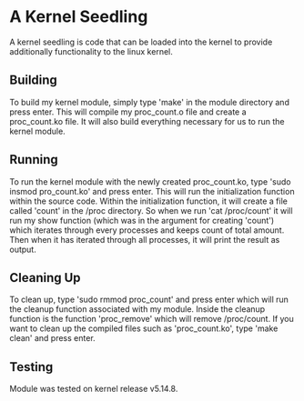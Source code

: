 # A Kernel Seedling

A kernel seedling is code that can be loaded into the kernel to provide additionally functionality to the linux kernel.

## Building

To build my kernel module, simply type 'make' in the module directory and press enter. This will compile my proc_count.o file and create a proc_count.ko file. It will also build everything necessary for us to run the kernel module.

## Running

To run the kernel module with the newly created proc_count.ko, type 'sudo insmod pro_count.ko' and press enter. This will run the initialization function within the source code. Within the initialization function, it will create a file called 'count' in the /proc directory. So when we run 'cat /proc/count' it will run my show function (which was in the argument for creating 'count') which iterates through every processes and keeps count of total amount. Then when it has iterated through all processes, it will print the result as output. 

## Cleaning Up

To clean up, type 'sudo rmmod proc_count' and press enter which will run the cleanup function associated with my module. Inside the cleanup function is the function 'proc_remove' which will remove /proc/count. If you want to clean up the compiled files such as 'proc_count.ko', type 'make clean' and press enter. 

## Testing

Module was tested on kernel release v5.14.8.

